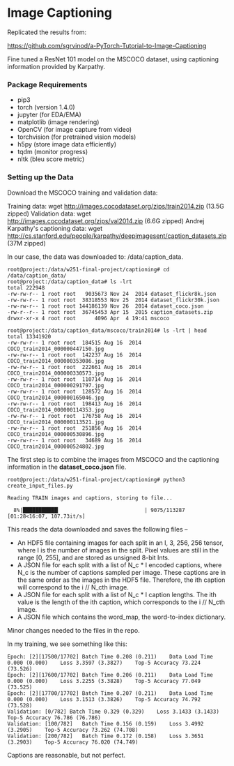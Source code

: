 # Image Captioning ##

Replicated the results from:

https://github.com/sgrvinod/a-PyTorch-Tutorial-to-Image-Captioning

Fine tuned a ResNet 101 model on the MSCOCO dataset, using captioning information provided by Karpathy.

### Package Requirements ###

* pip3
* torch (version 1.4.0)
* jupyter (for EDA/EMA)
* matplotlib (image rendering)
* OpenCV (for image capture from video)
* torchvision (for pretrained vision models)
* h5py (store image data efficiently)
* tqdm (monitor progress)
* nltk (bleu score metric)

### Setting up the Data ###

Download the MSCOCO training and validation data:

Training data: wget http://images.cocodataset.org/zips/train2014.zip (13.5G zipped)
Validation data: wget http://images.cocodataset.org/zips/val2014.zip (6.6G zipped)
Andrej Karpathy's captioning data: wget http://cs.stanford.edu/people/karpathy/deepimagesent/caption_datasets.zip (37M zipped)

In our case, the data was downloaded to: /data/caption_data.

```
root@project:/data/w251-final-project/captioning# cd /data/caption_data/
root@project:/data/caption_data# ls -lrt
total 222948
-rw-rw-r-- 1 root root   9035673 Nov 24  2014 dataset_flickr8k.json
-rw-rw-r-- 1 root root  38318553 Nov 25  2014 dataset_flickr30k.json
-rw-rw-r-- 1 root root 144186139 Nov 26  2014 dataset_coco.json
-rw-r--r-- 1 root root  36745453 Apr 15  2015 caption_datasets.zip
drwxr-xr-x 4 root root      4096 Apr  4 19:41 mscoco

root@project:/data/caption_data/mscoco/train2014# ls -lrt | head
total 13341920
-rw-rw-r-- 1 root root  184515 Aug 16  2014 COCO_train2014_000000447150.jpg
-rw-rw-r-- 1 root root  142237 Aug 16  2014 COCO_train2014_000000353086.jpg
-rw-rw-r-- 1 root root  222661 Aug 16  2014 COCO_train2014_000000330573.jpg
-rw-rw-r-- 1 root root  110714 Aug 16  2014 COCO_train2014_000000291797.jpg
-rw-rw-r-- 1 root root  128572 Aug 16  2014 COCO_train2014_000000165046.jpg
-rw-rw-r-- 1 root root  198413 Aug 16  2014 COCO_train2014_000000114353.jpg
-rw-rw-r-- 1 root root  176758 Aug 16  2014 COCO_train2014_000000113521.jpg
-rw-rw-r-- 1 root root  251856 Aug 16  2014 COCO_train2014_000000530896.jpg
-rw-rw-r-- 1 root root   34689 Aug 16  2014 COCO_train2014_000000524802.jpg
```

The first step is to combine the images from MSCOCO and the captioning information in the **dataset_coco.json** file.

```
root@project:/data/w251-final-project/captioning# python3 create_input_files.py 

Reading TRAIN images and captions, storing to file...

  8%|███████████▎                           | 9075/113287 [01:28<16:07, 107.73it/s]
```

This reads the data downloaded and saves the following files –

* An HDF5 file containing images for each split in an I, 3, 256, 256 tensor, where I is the number of images in the split. Pixel values are still in the range [0, 255], and are stored as unsigned 8-bit Ints.
* A JSON file for each split with a list of N_c * I encoded captions, where N_c is the number of captions sampled per image. These captions are in the same order as the images in the HDF5 file. Therefore, the ith caption will correspond to the i // N_cth image.
* A JSON file for each split with a list of N_c * I caption lengths. The ith value is the length of the ith caption, which corresponds to the i // N_cth image.
* A JSON file which contains the word_map, the word-to-index dictionary.

Minor changes needed to the files in the repo.

In my training, we see something like this:

```
Epoch: [2][17500/17702]	Batch Time 0.208 (0.211)	Data Load Time 0.000 (0.000)	Loss 3.3597 (3.3827)	Top-5 Accuracy 73.224 (73.526)
Epoch: [2][17600/17702]	Batch Time 0.206 (0.211)	Data Load Time 0.000 (0.000)	Loss 3.2255 (3.3828)	Top-5 Accuracy 77.049 (73.525)
Epoch: [2][17700/17702]	Batch Time 0.207 (0.211)	Data Load Time 0.000 (0.000)	Loss 3.1513 (3.3826)	Top-5 Accuracy 74.792 (73.528)
Validation: [0/782]	Batch Time 0.329 (0.329)	Loss 3.1433 (3.1433)	Top-5 Accuracy 76.786 (76.786)	
Validation: [100/782]	Batch Time 0.156 (0.159)	Loss 3.4992 (3.2905)	Top-5 Accuracy 73.262 (74.708)	
Validation: [200/782]	Batch Time 0.172 (0.158)	Loss 3.3651 (3.2903)	Top-5 Accuracy 76.020 (74.749)
```

Captions are reasonable, but not perfect.
